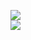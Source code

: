 [![](https://img.shields.io/badge/Made%20With-Github%20Spray-lightgrey.svg?style=for-the-badge&logo=github)](https://github.com/Annihil/github-spray#29392)  
[![](https://i.imgur.com/2DrTn0Z.gif)](https://github.com/Annihil/github-spray)